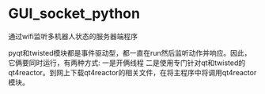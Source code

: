 # GUI_socket_python
通过wifi监听多机器人状态的服务器端程序

pyqt和twisted模块都是事件驱动型，都一直在run然后监听动作并响应。因此，它俩要同时运行，有两种方式:
一是开俩线程
二是使用专门针对qt和twisted的qt4reactor。到网上下载qt4reactor的相关文件，在将主程序中将调用qt4reactor模块。
